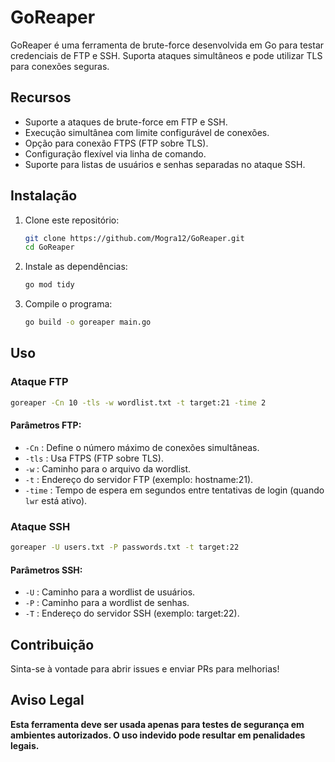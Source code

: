 # GoReaper

GoReaper é uma ferramenta de brute-force desenvolvida em Go para testar credenciais de FTP e SSH. Suporta ataques simultâneos e pode utilizar TLS para conexões seguras.

## Recursos

- Suporte a ataques de brute-force em FTP e SSH.
- Execução simultânea com limite configurável de conexões.
- Opção para conexão FTPS (FTP sobre TLS).
- Configuração flexível via linha de comando.
- Suporte para listas de usuários e senhas separadas no ataque SSH.

## Instalação

1. Clone este repositório:
   ```bash
   git clone https://github.com/Mogra12/GoReaper.git
   cd GoReaper
   ```

2. Instale as dependências:
   ```bash
   go mod tidy
   ```

3. Compile o programa:
   ```bash
   go build -o goreaper main.go
   ```

## Uso

### Ataque FTP

```bash
goreaper -Cn 10 -tls -w wordlist.txt -t target:21 -time 2
```

#### Parâmetros FTP:
- `-Cn`   : Define o número máximo de conexões simultâneas.
- `-tls`  : Usa FTPS (FTP sobre TLS).
- `-w`    : Caminho para o arquivo da wordlist.
- `-t`    : Endereço do servidor FTP (exemplo: hostname:21).
- `-time` : Tempo de espera em segundos entre tentativas de login (quando `lwr` está ativo).

### Ataque SSH

```bash
goreaper -U users.txt -P passwords.txt -t target:22
```

#### Parâmetros SSH:
- `-U` : Caminho para a wordlist de usuários.
- `-P` : Caminho para a wordlist de senhas.
- `-T` : Endereço do servidor SSH (exemplo: target:22).

## Contribuição

Sinta-se à vontade para abrir issues e enviar PRs para melhorias!

## Aviso Legal

**Esta ferramenta deve ser usada apenas para testes de segurança em ambientes autorizados. O uso indevido pode resultar em penalidades legais.**

